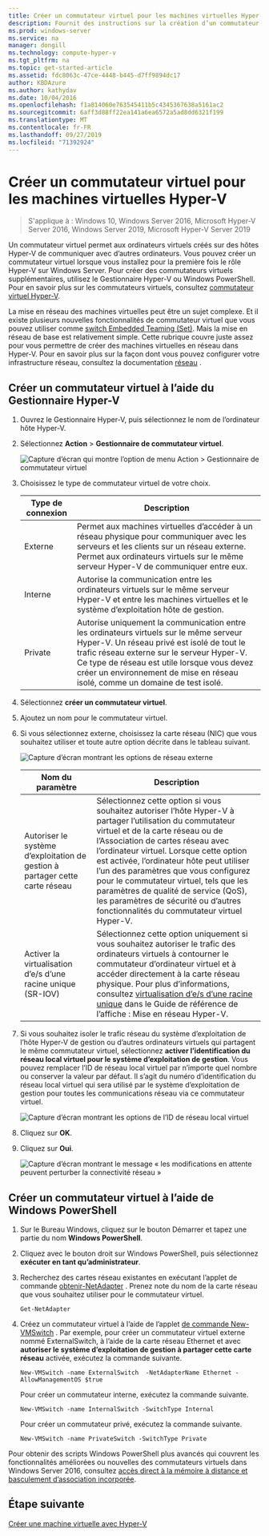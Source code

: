 ```yaml
---
title: Créer un commutateur virtuel pour les machines virtuelles Hyper-V
description: Fournit des instructions sur la création d’un commutateur virtuel à l’aide du Gestionnaire Hyper-V ou de Windows PowerShell.
ms.prod: windows-server
ms.service: na
manager: dongill
ms.technology: compute-hyper-v
ms.tgt_pltfrm: na
ms.topic: get-started-article
ms.assetid: fdc8063c-47ce-4448-b445-d7ff9894dc17
author: KBDAzure
ms.author: kathydav
ms.date: 10/04/2016
ms.openlocfilehash: f1a814060e763545411b5c4345367638a5161ac2
ms.sourcegitcommit: 6aff3d88ff22ea141a6ea6572a5ad8dd6321f199
ms.translationtype: MT
ms.contentlocale: fr-FR
ms.lasthandoff: 09/27/2019
ms.locfileid: "71392924"
---
```

# <a name="create-a-virtual-switch-for-hyper-v-virtual-machines"></a>Créer un commutateur virtuel pour les machines virtuelles Hyper-V

>S'applique à : Windows 10, Windows Server 2016, Microsoft Hyper-V Server 2016, Windows Server 2019, Microsoft Hyper-V Server 2019
  
Un commutateur virtuel permet aux ordinateurs virtuels créés sur des hôtes Hyper-V de communiquer avec d’autres ordinateurs. Vous pouvez créer un commutateur virtuel lorsque vous installez pour la première fois le rôle Hyper-V sur Windows Server. Pour créer des commutateurs virtuels supplémentaires, utilisez le Gestionnaire Hyper-V ou Windows PowerShell. Pour en savoir plus sur les commutateurs virtuels, consultez [commutateur virtuel Hyper-V](../../hyper-v-virtual-switch/Hyper-V-Virtual-Switch.md).  
  
La mise en réseau des machines virtuelles peut être un sujet complexe. Et il existe plusieurs nouvelles fonctionnalités de commutateur virtuel que vous pouvez utiliser comme [switch Embedded Teaming (Set)](../../hyper-v-virtual-switch/RDMA-and-Switch-Embedded-Teaming.md#switch-embedded-teaming-set). Mais la mise en réseau de base est relativement simple. Cette rubrique couvre juste assez pour vous permettre de créer des machines virtuelles en réseau dans Hyper-V. Pour en savoir plus sur la façon dont vous pouvez configurer votre infrastructure réseau, consultez la documentation [réseau](../../../networking/Networking.md) .   
  
## <a name="create-a-virtual-switch-by-using-hyper-v-manager"></a>Créer un commutateur virtuel à l’aide du Gestionnaire Hyper-V  
  
1.  Ouvrez le Gestionnaire Hyper-V, puis sélectionnez le nom de l’ordinateur hôte Hyper-V.  
  
2.  Sélectionnez **Action** > **Gestionnaire de commutateur virtuel**.  
  
    ![Capture d’écran qui montre l’option de menu Action > Gestionnaire de commutateur virtuel](../media/Hyper-V-Action-VSwitchManager.png)  
  
3.  Choisissez le type de commutateur virtuel de votre choix.  
  
    |Type de connexion|Description|  
    |-------------------|---------------|  
    |Externe|Permet aux machines virtuelles d’accéder à un réseau physique pour communiquer avec les serveurs et les clients sur un réseau externe. Permet aux ordinateurs virtuels sur le même serveur Hyper-V de communiquer entre eux.|  
    |Interne|Autorise la communication entre les ordinateurs virtuels sur le même serveur Hyper-V et entre les machines virtuelles et le système d’exploitation hôte de gestion.|  
    |Private|Autorise uniquement la communication entre les ordinateurs virtuels sur le même serveur Hyper-V. Un réseau privé est isolé de tout le trafic réseau externe sur le serveur Hyper-V. Ce type de réseau est utile lorsque vous devez créer un environnement de mise en réseau isolé, comme un domaine de test isolé.|  
  
4.  Sélectionnez **créer un commutateur virtuel**.  
  
5.  Ajoutez un nom pour le commutateur virtuel.  
  
6.  Si vous sélectionnez externe, choisissez la carte réseau (NIC) que vous souhaitez utiliser et toute autre option décrite dans le tableau suivant.  
  
    ![Capture d’écran montrant les options de réseau externe](../media/Hyper-V-NewVSwitch-ExternalOptions.png)  
  
    |Nom du paramètre|Description|  
    |----------------|---------------|  
    |Autoriser le système d’exploitation de gestion à partager cette carte réseau|Sélectionnez cette option si vous souhaitez autoriser l’hôte Hyper-V à partager l’utilisation du commutateur virtuel et de la carte réseau ou de l’Association de cartes réseau avec l’ordinateur virtuel. Lorsque cette option est activée, l’ordinateur hôte peut utiliser l’un des paramètres que vous configurez pour le commutateur virtuel, tels que les paramètres de qualité de service (QoS), les paramètres de sécurité ou d’autres fonctionnalités du commutateur virtuel Hyper-V.|  
    |Activer la virtualisation d’e/s d’une racine unique (SR-IOV)|Sélectionnez cette option uniquement si vous souhaitez autoriser le trafic des ordinateurs virtuels à contourner le commutateur d’ordinateur virtuel et à accéder directement à la carte réseau physique. Pour plus d’informations, consultez [virtualisation d’e/s d’une racine unique](https://technet.microsoft.com/library/dn641211.aspx#Sec4) dans le Guide de référence de l’affiche : Mise en réseau Hyper-V.|  
  
7.  Si vous souhaitez isoler le trafic réseau du système d’exploitation de l’hôte Hyper-V de gestion ou d’autres ordinateurs virtuels qui partagent le même commutateur virtuel, sélectionnez **activer l’identification du réseau local virtuel pour le système d’exploitation de gestion**. Vous pouvez remplacer l’ID de réseau local virtuel par n’importe quel nombre ou conserver la valeur par défaut. Il s’agit du numéro d’identification du réseau local virtuel qui sera utilisé par le système d’exploitation de gestion pour toutes les communications réseau via ce commutateur virtuel.  
  
    ![Capture d’écran montrant les options de l’ID de réseau local virtuel](../media/Hyper-V-NewSwitch-VLAN.png)  
  
8.  Cliquez sur **OK**.  
  
9. Cliquez sur **Oui**.  
  
    ![Capture d’écran montrant le message « les modifications en attente peuvent perturber la connectivité réseau »](../media/Hyper-V-NewVSwitch-DisruptNetwork.png)  
  
## <a name="create-a-virtual-switch-by-using-windows-powershell"></a>Créer un commutateur virtuel à l’aide de Windows PowerShell  
  
1.  Sur le Bureau Windows, cliquez sur le bouton Démarrer et tapez une partie du nom **Windows PowerShell**.  
  
2.  Cliquez avec le bouton droit sur Windows PowerShell, puis sélectionnez **exécuter en tant qu’administrateur**.  
  
3.  Recherchez des cartes réseau existantes en exécutant l’applet de commande [obtenir-NetAdapter](https://technet.microsoft.com/library/jj130867.aspx) . Prenez note du nom de la carte réseau que vous souhaitez utiliser pour le commutateur virtuel.  
  
    ```  
    Get-NetAdapter  
    ```  
  
4.  Créez un commutateur virtuel à l’aide de l’applet [de commande New-VMSwitch](https://technet.microsoft.com/library/hh848455.aspx) . Par exemple, pour créer un commutateur virtuel externe nommé ExternalSwitch, à l’aide de la carte réseau Ethernet et avec **autoriser le système d’exploitation de gestion à partager cette carte réseau** activée, exécutez la commande suivante.  
  
    ```  
    New-VMSwitch -name ExternalSwitch  -NetAdapterName Ethernet -AllowManagementOS $true  
    ```  
  
    Pour créer un commutateur interne, exécutez la commande suivante.  
  
    ```  
    New-VMSwitch -name InternalSwitch -SwitchType Internal  
    ```  
  
    Pour créer un commutateur privé, exécutez la commande suivante.  
  
    ```  
    New-VMSwitch -name PrivateSwitch -SwitchType Private  
    ```  
  
Pour obtenir des scripts Windows PowerShell plus avancés qui couvrent les fonctionnalités améliorées ou nouvelles des commutateurs virtuels dans Windows Server 2016, consultez [accès direct à la mémoire à distance et basculement d’association incorporée](../../hyper-v-virtual-switch/RDMA-and-Switch-Embedded-Teaming.md).  

  
## <a name="next-step"></a>Étape suivante  
[Créer une machine virtuelle avec Hyper-V](Create-a-virtual-machine-in-Hyper-V.md)  
  


